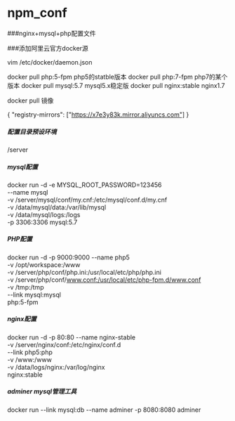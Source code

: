 # npm_conf
###nginx+mysql+php配置文件


###添加阿里云官方docker源

vim /etc/docker/daemon.json


docker pull php:5-fpm     php5的statble版本
docker pull php:7-fpm     php7的某个版本
docker pull mysql:5.7     mysql5.x稳定版
docker pull nginx:stable  nginx1.7

docker pull 镜像

{
  "registry-mirrors": ["https://x7e3y83k.mirror.aliyuncs.com"]
}


##### 配置目录预设环境

/server

##### mysql配置

docker run -d -e MYSQL_ROOT_PASSWORD=123456 \
--name mysql \
-v /server/mysql/conf/my.cnf:/etc/mysql/conf.d/my.cnf \
-v /data/mysql/data:/var/lib/mysql \
-v /data/mysql/logs:/logs \
-p 3306:3306 mysql:5.7

##### PHP配置

docker run -d -p 9000:9000 --name php5 \
-v /opt/workspace:/www \
-v /server/php/conf/php.ini:/usr/local/etc/php/php.ini \
-v /server/php/conf/www.conf:/usr/local/etc/php-fpm.d/www.conf \
-v /tmp:/tmp \
--link mysql:mysql \
php:5-fpm

##### nginx配置

docker run -d -p 80:80 --name nginx-stable \
-v /server/nginx/conf:/etc/nginx/conf.d \
--link php5:php \
-v /www:/www \
-v /data/logs/nginx:/var/log/nginx \
nginx:stable

##### adminer mysql管理工具

docker run --link mysql:db --name adminer -p 8080:8080 adminer

